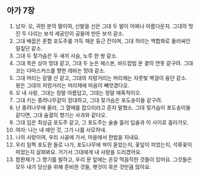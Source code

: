 ## 아가 7장

1. 남자: 오, 귀한 분의 딸이여, 신발을 신은 그대 두 발이 어찌나 아름다운지. 그대의 멋진 두 다리는 보석 세공인이 공들여 만든 보석 같소.
2. 그대 배꼽은 혼합 포도주를 가득 채운 둥근 잔이며, 그대 허리는 백합화로 둘러싸인 밀짚단 같소.
3. 그대 두 젖가슴은 두 새끼 사슴, 노루 한 쌍 같소.
4. 그대 목은 상아 망대 같고, 그대 두 눈은 헤스본, 바드랍빔 문 곁의 연못 같구려. 그대 코는 다마스커스를 향한 레바논 망대 같소.
5. 그대 머리는 갈멜 산 같고, 그대의 치렁거리는 머리채는 자줏빛 벽걸이 융단 같소. 왕은 그대의 치렁거리는 머리채에 마음이 빼앗겼다오.
6. 오 내 사랑, 그대는 정말 아름답고, 그대는 정말 매혹적이오.
7. 그대 키는 종려나무같이 장대하고, 그대 젖가슴은 포도송이들 같구려.
8. 난 종려나무에 올라, 그 열매를 잡으리라고 혼자 말했소. 그대 젖가슴이 포도송이들 같다면, 그대 숨결의 향기는 사과와 같다오.
9. 그대 입은 최상급 포도주 같고, 그 포도주는 술술 흘러 입술과 이 사이로 흘러가오.
10. 여자: 나는 내 애인 것, 그가 나를 사모하네.
11. 나의 사랑이여, 우리 시골에 가서, 마을에서 한밤을 지내요.
12. 우리 일찍 포도원 들로 나가, 포도나무에 싹이 돋았는지, 꽃잎이 피었는지, 석류꽃이 피었는지 살펴봐요. 거기서 그대에게 내 사랑을 드리겠어요.
13. 합환채가 그 향기를 발하고, 우리 문 앞에는 온갖 먹음직한 것들이 있어요. 그것들은 모두 내가 당신을 위해 준비한 것들, 햇것이 묵은 것만큼 많아요.